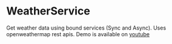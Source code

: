 # WeatherService

Get weather data using bound services (Sync and Async). Uses openweathermap rest apis. Demo is available on [youtube](https://www.youtube.com/watch?v=agpF9sdM6rE&feature=youtu.be)
